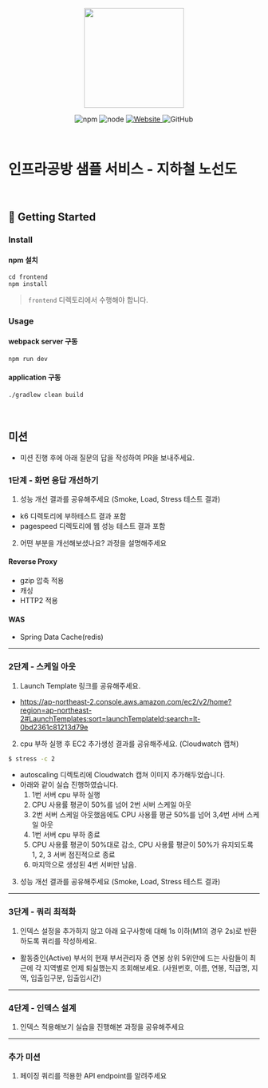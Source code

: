 <p align="center">
    <img width="200px;" src="https://raw.githubusercontent.com/woowacourse/atdd-subway-admin-frontend/master/images/main_logo.png"/>
</p>
<p align="center">
  <img alt="npm" src="https://img.shields.io/badge/npm-%3E%3D%205.5.0-blue">
  <img alt="node" src="https://img.shields.io/badge/node-%3E%3D%209.3.0-blue">
  <a href="https://edu.nextstep.camp/c/R89PYi5H" alt="nextstep atdd">
    <img alt="Website" src="https://img.shields.io/website?url=https%3A%2F%2Fedu.nextstep.camp%2Fc%2FR89PYi5H">
  </a>
  <img alt="GitHub" src="https://img.shields.io/github/license/next-step/atdd-subway-service">
</p>

<br>

# 인프라공방 샘플 서비스 - 지하철 노선도

<br>

## 🚀 Getting Started

### Install
#### npm 설치
```
cd frontend
npm install
```
> `frontend` 디렉토리에서 수행해야 합니다.

### Usage
#### webpack server 구동
```
npm run dev
```
#### application 구동
```
./gradlew clean build
```
<br>

## 미션

* 미션 진행 후에 아래 질문의 답을 작성하여 PR을 보내주세요.


### 1단계 - 화면 응답 개선하기
1. 성능 개선 결과를 공유해주세요 (Smoke, Load, Stress 테스트 결과)
  - k6 디렉토리에 부하테스트 결과 포함
  - pagespeed 디렉토리에 웹 성능 테스트 결과 포함

2. 어떤 부분을 개선해보셨나요? 과정을 설명해주세요
  #### Reverse Proxy
   - gzip 압축 적용
   - 캐싱
   - HTTP2 적용
  #### WAS
   - Spring Data Cache(redis)

---

### 2단계 - 스케일 아웃

1. Launch Template 링크를 공유해주세요.
- https://ap-northeast-2.console.aws.amazon.com/ec2/v2/home?region=ap-northeast-2#LaunchTemplates:sort=launchTemplateId;search=lt-0bd2361c81213d79e
2. cpu 부하 실행 후 EC2 추가생성 결과를 공유해주세요. (Cloudwatch 캡쳐)

```sh
$ stress -c 2
```
- autoscaling 디렉토리에 Cloudwatch 캡쳐 이미지 추가해두었습니다.
- 아래와 같이 실습 진행하였습니다.
  1. 1번 서버 cpu 부하 실행
  2. CPU 사용률 평균이 50%를 넘어 2번 서버 스케일 아웃
  3. 2번 서버 스케일 아웃했음에도 CPU 사용률 평균 50%를 넘어 3,4번 서버 스케일 아웃
  4. 1번 서버 cpu 부하 종료
  5. CPU 사용률 평균이 50%대로 감소, CPU 사용률 평균이 50%가 유지되도록 1, 2, 3 서버 점진적으로 종료
  6. 마지막으로 생성된 4번 서버만 남음.

3. 성능 개선 결과를 공유해주세요 (Smoke, Load, Stress 테스트 결과)

---

### 3단계 - 쿼리 최적화

1. 인덱스 설정을 추가하지 않고 아래 요구사항에 대해 1s 이하(M1의 경우 2s)로 반환하도록 쿼리를 작성하세요.

- 활동중인(Active) 부서의 현재 부서관리자 중 연봉 상위 5위안에 드는 사람들이 최근에 각 지역별로 언제 퇴실했는지 조회해보세요. (사원번호, 이름, 연봉, 직급명, 지역, 입출입구분, 입출입시간)

---

### 4단계 - 인덱스 설계

1. 인덱스 적용해보기 실습을 진행해본 과정을 공유해주세요

---

### 추가 미션

1. 페이징 쿼리를 적용한 API endpoint를 알려주세요
